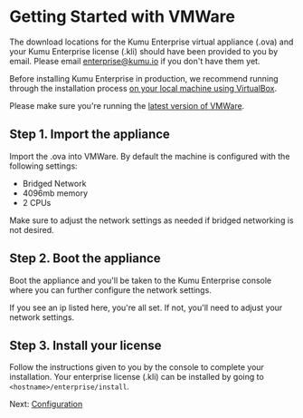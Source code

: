 # Getting Started with VMWare

The download locations for the Kumu Enterprise virtual appliance (.ova) and your
Kumu Enterprise license (.kli) should have been provided to you by email. Please email
<a href="mailto:enterprise@kumu.io">enterprise@kumu.io</a> if you don't have them yet.

Before installing Kumu Enterprise in production, we recommend running through
the installation process
[on your local machine using VirtualBox](getting-started-with-virtualbox.md).

Please make sure you're running the
<a href="https://www.vmware.com/">latest version of VMWare</a>.

## Step 1. Import the appliance

Import the .ova into VMWare. By default the machine is configured with the
following settings:

- Bridged Network
- 4096mb memory
- 2 CPUs

Make sure to adjust the network settings as needed if bridged networking is
not desired.

## Step 2. Boot the appliance

Boot the appliance and you'll be taken to the Kumu Enterprise console where you
can further configure the network settings.

If you see an ip listed here, you're all set.  If not, you'll need to adjust
your network settings.

## Step 3. Install your license

Follow the instructions given to you by the console to complete your installation.
Your enterprise license (.kli) can be installed by going to `<hostname>/enterprise/install`.

<footer class="page-footer">
  <div class="next">Next: <a href="configuration.md">Configuration</a></div>
</footer>

